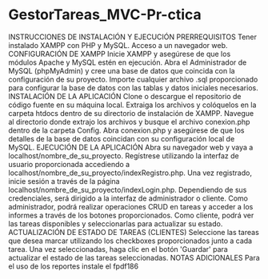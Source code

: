# GestorTareas_MVC-Pr-ctica

INSTRUCCIONES DE INSTALACIÓN Y EJECUCIÓN
PRERREQUISITOS
Tener instalado XAMPP con PHP y MySQL.
Acceso a un navegador web.
CONFIGURACIÓN DE XAMPP
Inicie XAMPP y asegúrese de que los módulos Apache y MySQL estén en ejecución.
Abra el Administrador de MySQL (phpMyAdmin) y cree una base de datos que coincida con la configuración de su proyecto.
Importe cualquier archivo .sql proporcionado para configurar la base de datos con las tablas y datos iniciales necesarios.
INSTALACIÓN DE LA APLICACIÓN
Clone o descargue el repositorio de código fuente en su máquina local.
Extraiga los archivos y colóquelos en la carpeta htdocs dentro de su directorio de instalación de XAMPP.
Navegue al directorio donde extrajo los archivos y busque el archivo conexion.php dentro de la carpeta Config.
Abra conexion.php y asegúrese de que los detalles de la base de datos coincidan con su configuración local de MySQL.
EJECUCIÓN DE LA APLICACIÓN
Abra su navegador web y vaya a localhost/nombre_de_su_proyecto.
Regístrese utilizando la interfaz de usuario proporcionada accediendo a localhost/nombre_de_su_proyecto/indexRegistro.php.
Una vez registrado, inicie sesión a través de la página localhost/nombre_de_su_proyecto/indexLogin.php.
Dependiendo de sus credenciales, será dirigido a la interfaz de administrador o cliente.
Como administrador, podrá realizar operaciones CRUD en tareas y acceder a los informes a través de los botones proporcionados.
Como cliente, podrá ver las tareas disponibles y seleccionarlas para actualizar su estado.
ACTUALIZACIÓN DE ESTADO DE TAREAS (CLIENTES)
Seleccione las tareas que desea marcar utilizando los checkboxes proporcionados junto a cada tarea.
Una vez seleccionadas, haga clic en el botón 'Guardar' para actualizar el estado de las tareas seleccionadas.
NOTAS ADICIONALES
Para el uso de los reportes instale el fpdf186
